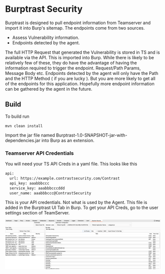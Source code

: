 # Burptrast Security

Burptrast is designed to pull endpoint information from Teamserver and import it into Burp's sitemap.
The endpoints come from two sources.
 * Assess Vulnerability information.
 * Endpoints detected by the agent.

The full HTTP Request that generated the Vulnerability is stored in TS and is available via the API. This is imported into Burp. While there is likely to be relatively few of these, they do have the advantage of having the information required to trigger the endpoint. Request/Path Params, Message Body etc.
Endpoints detected by the agent will only have the Path and the HTTP Method ( if you are lucky ). But you are more likely to get all of the endpoints for this application. Hopefully more endpoint information can be gathered by the agent in the future.

## Build
To build run 
```
mvn clean install
```
Import the jar file named Burptrast-1.0-SNAPSHOT-jar-with-dependencies.jar into Burp as an extension.

### Teamserver API Credentials
You will need your TS API Creds in a yaml file. This looks like this
```
api:
  url: https://example.contrastsecurity.com/Contrast
  api_key: aaabbbccc
  service_key: aaabbbcccddd
  user_name: aaabbbccc@ContrastSecurity
```
This is your API credentials. Not what is used by the Agent.
This file is added in the Burptrast UI Tab in Burp.
To get your API Creds, go to the user settings section of TeamServer.

![Burptrast Screenshot](screenshot.png)


